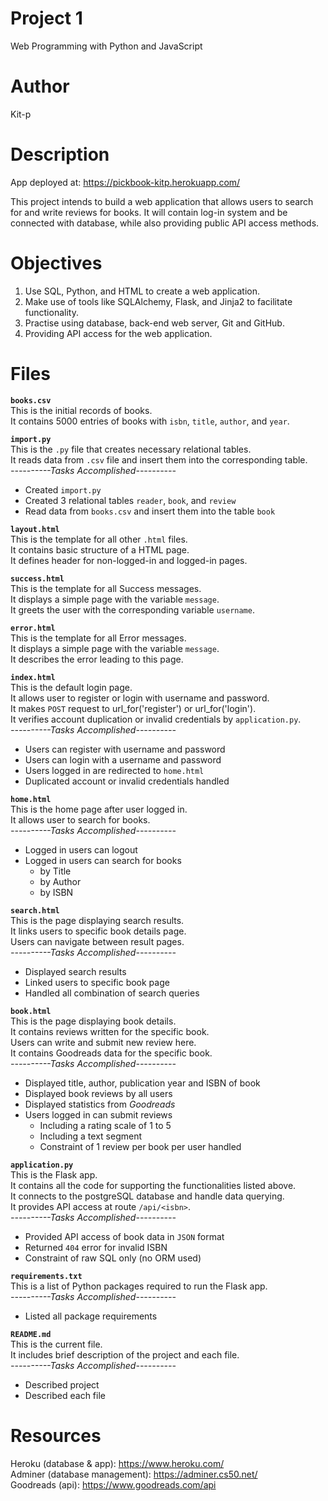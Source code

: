 # Project 1

Web Programming with Python and JavaScript

# Author

Kit-p

# Description

App deployed at: https://pickbook-kitp.herokuapp.com/

This project intends to build a web application that allows users to search for and write reviews for books. It will contain log-in system and be connected with database, while also providing public API access methods.

# Objectives

1. Use SQL, Python, and HTML to create a web application.
2. Make use of tools like SQLAlchemy, Flask, and Jinja2 to facilitate functionality.
3. Practise using database, back-end web server, Git and GitHub.
4. Providing API access for the web application.

# Files

**`books.csv`**  
This is the initial records of books.  
It contains 5000 entries of books with `isbn`, `title`, `author`, and `year`.  

**`import.py`**  
This is the `.py` file that creates necessary relational tables.  
It reads data from `.csv` file and insert them into the corresponding table.  
*----------Tasks Accomplished----------*  
- Created `import.py`
- Created 3 relational tables `reader`, `book`, and `review`
- Read data from `books.csv` and insert them into the table `book`

**`layout.html`**  
This is the template for all other `.html` files.  
It contains basic structure of a HTML page.  
It defines header for non-logged-in and logged-in pages.  

**`success.html`**  
This is the template for all Success messages.  
It displays a simple page with the variable `message`.  
It greets the user with the corresponding variable `username`.  

**`error.html`**  
This is the template for all Error messages.  
It displays a simple page with the variable `message`.  
It describes the error leading to this page.  

**`index.html`**  
This is the default login page.  
It allows user to register or login with username and password.  
It makes `POST` request to url_for('register') or url_for('login').  
It verifies account duplication or invalid credentials by `application.py`.  
*----------Tasks Accomplished----------*  
- Users can register with username and password
- Users can login with a username and password
- Users logged in are redirected to `home.html`
- Duplicated account or invalid credentials handled

**`home.html`**  
This is the home page after user logged in.  
It allows user to search for books.  
*----------Tasks Accomplished----------*  
- Logged in users can logout
- Logged in users can search for books
  - by Title
  - by Author
  - by ISBN

**`search.html`**  
This is the page displaying search results.  
It links users to specific book details page.  
Users can navigate between result pages.  
*----------Tasks Accomplished----------*  
- Displayed search results
- Linked users to specific book page
- Handled all combination of search queries

**`book.html`**  
This is the page displaying book details.  
It contains reviews written for the specific book.  
Users can write and submit new review here.  
It contains Goodreads data for the specific book.  
*----------Tasks Accomplished----------*  
- Displayed title, author, publication year and ISBN of book
- Displayed book reviews by all users
- Displayed statistics from *Goodreads*
- Users logged in can submit reviews
  - Including a rating scale of 1 to 5
  - Including a text segment
  - Constraint of 1 review per book per user handled

**`application.py`**  
This is the Flask app.  
It contains all the code for supporting the functionalities listed above.  
It connects to the postgreSQL database and handle data querying.  
It provides API access at route `/api/<isbn>`.  
*----------Tasks Accomplished----------*  
- Provided API access of book data in `JSON` format
- Returned `404` error for invalid ISBN
- Constraint of raw SQL only (no ORM used)

**`requirements.txt`**  
This is a list of Python packages required to run the Flask app.  
*----------Tasks Accomplished----------*  
- Listed all package requirements

**`README.md`**  
This is the current file.  
It includes brief description of the project and each file.  
*----------Tasks Accomplished----------*  
- Described project
- Described each file

# Resources

Heroku (database & app): https://www.heroku.com/  
Adminer (database management): https://adminer.cs50.net/  
Goodreads (api): https://www.goodreads.com/api  
